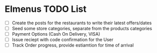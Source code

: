 # Elmenus TODO List

- [ ] Create the posts for the restaurants to write their latest offers/dates
- [ ] Seed some store categories, separate from the products categories 
- [ ] Payment Options (Cash On Delivery, VISA)
- [ ] Issue reciept with code confirmation for the User
- [ ] Track Order progress, provide estiamtion for time of arrival 